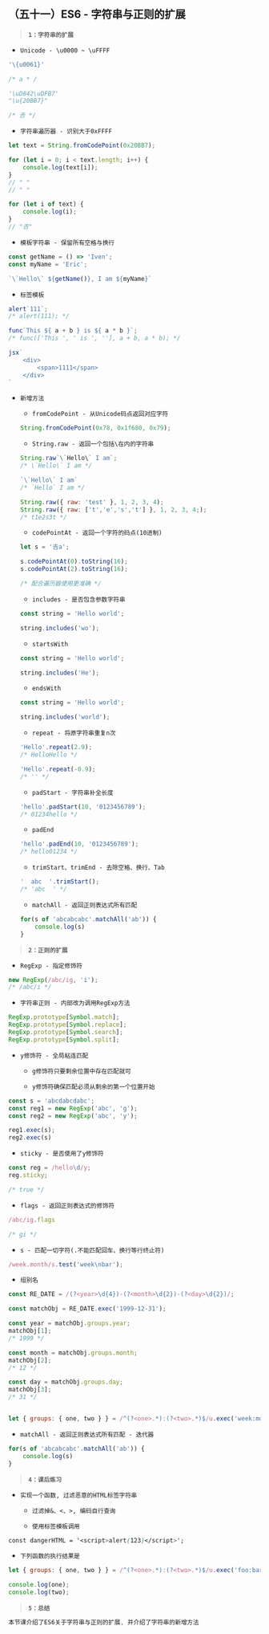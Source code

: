 ##  （五十一）ES6 - 字符串与正则的扩展
> **`1：字符串的扩展`**
- `Unicode - \u0000 ~ \uFFFF`
```javascript
'\{u0061}'

/* a * /

'\uD842\uDFB7'
"\u{20BB7}"

/* 𠮷 */
```


- `字符串遍历器 - 识别大于0xFFFF`
```javascript
let text = String.fromCodePoint(0x20BB7);

for (let i = 0; i < text.length; i++) {
    console.log(text[i]);
}
// " "
// " "

for (let i of text) {
    console.log(i);
}
// "𠮷"
```


- `模板字符串 - 保留所有空格与换行`
```javascript
const getName = () => 'Iven';
const myName = 'Eric';

`\`Hello\` ${getName()}, I am ${myName}`
```


- `标签模板`
```javascript
alert`111`;
/* alert(111); */

func`This ${ a + b } is ${ a * b }`;
/* func(['This ', ' is ', ''], a + b, a * b); */

jsx`
    <div>
        <span>1111</span>
    </div>
`
```
    
- `新增方法`

    - `fromCodePoint - 从Unicode码点返回对应字符`
    ```javascript
    String.fromCodePoint(0x78, 0x1f680, 0x79);
    ```


    - `String.raw - 返回一个包括\在内的字符串`
    ```javascript
    String.raw`\`Hello\` I am`;
    /* \`Hello\` I am */

    `\`Hello\` I am`
    /* `Hello` I am */

    String.raw({ raw: 'test' }, 1, 2, 3, 4);
    String.raw({ raw: ['t','e','s','t'] }, 1, 2, 3, 4;);
    /* t1e2s3t */
    ```


    - `codePointAt - 返回一个字符的码点(10进制)`
    ```javascript
    let s = '𠮷a';

    s.codePointAt(0).toString(16);
    s.codePointAt(2).toString(16);

    /* 配合遍历器使用更准确 */
    ```


    - `includes - 是否包含参数字符串`
    ```javascript
    const string = 'Hello world';

    string.includes('wo');
    ```


    - `startsWith`
    ```javascript
    const string = 'Hello world';

    string.includes('He');
    ```


    - `endsWith`
    ```javascript
    const string = 'Hello world';

    string.includes('world');
    ```


    - `repeat - 将原字符串重复n次`
    ```javascript
    'Hello'.repeat(2.9);
    /* HelloHello */

    'Hello'.repeat(-0.9);
    /* '' */
    ```


    - `padStart - 字符串补全长度`
    ```javascript
    'hello'.padStart(10, '0123456789');
    /* 01234hello */
    ```

    - `padEnd`
    ```javascript
    'hello'.padEnd(10, '0123456789');
    /* hello01234 */
    ```

    - `trimStart、trimEnd - 去除空格、换行、Tab`
    ```javascript
    '  abc  '.trimStart();
    /* 'abc  ' */
    ```

    - `matchAll - 返回正则表达式所有匹配`
    ```javascript
    for(s of 'abcabcabc'.matchAll('ab')) {
        console.log(s)
    }
    ```
> **`2：正则的扩展`**
- `RegExp - 指定修饰符`
```javascript
new RegExp(/abc/ig, 'i');
/* /abc/i */
```

- `字符串正则 - 内部改为调用RegExp方法`
```javascript
RegExp.prototype[Symbol.match];
RegExp.prototype[Symbol.replace];
RegExp.prototype[Symbol.search];
RegExp.prototype[Symbol.split];
```


- `y修饰符 - 全局粘连匹配`
    - `g修饰符只要剩余位置中存在匹配就可`

    - `y修饰符确保匹配必须从剩余的第一个位置开始`
```javascript
const s = 'abcdabcdabc';
const reg1 = new RegExp('abc', 'g');
const reg2 = new RegExp('abc', 'y');

reg1.exec(s);
reg2.exec(s)
```

- `sticky - 是否使用了y修饰符`
```javascript
const reg = /hello\d/y;
reg.sticky;

/* true */
```


- `flags - 返回正则表达式的修饰符`
```javascript
/abc/ig.flags

/* gi */
```


- `s - 匹配一切字符(.不能匹配回车、换行等行终止符)`
```javascript
/week.month/s.test('week\nbar');
```

- `组别名`
```javascript
const RE_DATE = /(?<year>\d{4})-(?<month>\d{2})-(?<day>\d{2})/;

const matchObj = RE_DATE.exec('1999-12-31');

const year = matchObj.groups.year;
matchObj[1];
/* 1999 */

const month = matchObj.groups.month;
matchObj[2];
/* 12 */

const day = matchObj.groups.day;
matchObj[3];
/* 31 */


let { groups: { one, two } } = /^(?<one>.*):(?<two>.*)$/u.exec('week:month');
```


- `matchAll - 返回正则表达式所有匹配 - 迭代器`
```javascript
for(s of 'abcabcabc'.matchAll('ab')) {
    console.log(s)
}
```
> **`4：课后练习`**
- `实现一个函数, 过滤恶意的HTML标签字符串`
    - `过滤掉&、<、>, 编码自行查询`

    - `使用标签模板调用`

```css
const dangerHTML = '<script>alert(123)</script>';
```

- `下列函数的执行结果是`
```javascript
let { groups: { one, two } } = /^(?<one>.*):(?<two>.*)$/u.exec('foo:bar');

console.log(one);
console.log(two);
```

> **`5：总结`**
```css
本节课介绍了ES6关于字符串与正则的扩展, 并介绍了字符串的新增方法
```